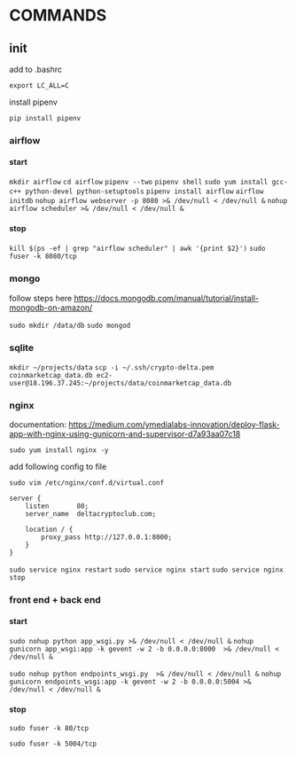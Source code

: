 # COMMANDS

## init

add to .bashrc

`export LC_ALL=C`

install pipenv

`pip install pipenv`

### airflow

#### start
`mkdir airflow`
`cd airflow`
`pipenv --two`
`pipenv shell`
`sudo yum install gcc-c++ python-devel python-setuptools`
`pipenv install airflow`
`airflow initdb`
`nohup airflow webserver -p 8080 >& /dev/null < /dev/null &`
`nohup airflow scheduler >& /dev/null < /dev/null &`

#### stop

`kill $(ps -ef | grep "airflow scheduler" | awk '{print $2}')`
`sudo fuser -k 8080/tcp`


### mongo

follow steps here https://docs.mongodb.com/manual/tutorial/install-mongodb-on-amazon/


`sudo mkdir /data/db`
`sudo mongod`

### sqlite

`mkdir ~/projects/data`
`scp -i ~/.ssh/crypto-delta.pem coinmarketcap_data.db ec2-user@18.196.37.245:~/projects/data/coinmarketcap_data.db`

### nginx

documentation: https://medium.com/ymedialabs-innovation/deploy-flask-app-with-nginx-using-gunicorn-and-supervisor-d7a93aa07c18

`sudo yum install nginx -y`

add following config to file

`sudo vim /etc/nginx/conf.d/virtual.conf`

```
server {
    listen       80;
    server_name  deltacryptoclub.com;

    location / {
        proxy_pass http://127.0.0.1:8000;
    }
}
```

`sudo service nginx restart`
`sudo service nginx start`
`sudo service nginx stop`

### front end + back end

#### start
`sudo nohup python app_wsgi.py >& /dev/null < /dev/null &`
`nohup gunicorn app_wsgi:app -k gevent -w 2 -b 0.0.0.0:8000  >& /dev/null < /dev/null &`

`sudo nohup python endpoints_wsgi.py  >& /dev/null < /dev/null &`
`nohup gunicorn endpoints_wsgi:app -k gevent -w 2 -b 0.0.0.0:5004 >& /dev/null < /dev/null &`

#### stop
`sudo fuser -k 80/tcp`

`sudo fuser -k 5004/tcp`




